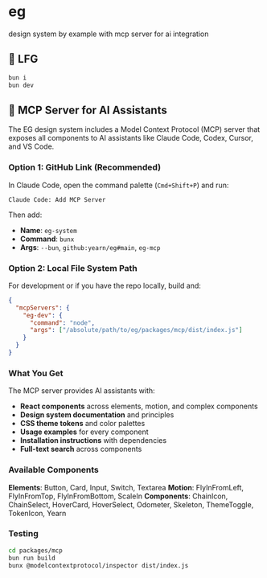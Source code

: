 # eg
design system by example with mcp server for ai integration

## 🚀 LFG

```bash
bun i
bun dev
```

## 🤖 MCP Server for AI Assistants

The EG design system includes a Model Context Protocol (MCP) server that exposes all components to AI assistants like Claude Code, Codex, Cursor, and VS Code.

### Option 1: GitHub Link (Recommended)

In Claude Code, open the command palette (`Cmd+Shift+P`) and run:

```
Claude Code: Add MCP Server
```

Then add:
- **Name**: `eg-system`
- **Command**: `bunx`  
- **Args**: `--bun`, `github:yearn/eg#main`, `eg-mcp`

### Option 2: Local File System Path

For development or if you have the repo locally, build and:

```json
{
  "mcpServers": {
    "eg-dev": {
      "command": "node", 
      "args": ["/absolute/path/to/eg/packages/mcp/dist/index.js"]
    }
  }
}
```

### What You Get

The MCP server provides AI assistants with:

- **React components** across elements, motion, and complex components
- **Design system documentation** and principles
- **CSS theme tokens** and color palettes
- **Usage examples** for every component
- **Installation instructions** with dependencies
- **Full-text search** across components

### Available Components

**Elements**: Button, Card, Input, Switch, Textarea
**Motion**: FlyInFromLeft, FlyInFromTop, FlyInFromBottom, ScaleIn
**Components**: ChainIcon, ChainSelect, HoverCard, HoverSelect, Odometer, Skeleton, ThemeToggle, TokenIcon, Yearn

### Testing

```bash
cd packages/mcp
bun run build
bunx @modelcontextprotocol/inspector dist/index.js
```
